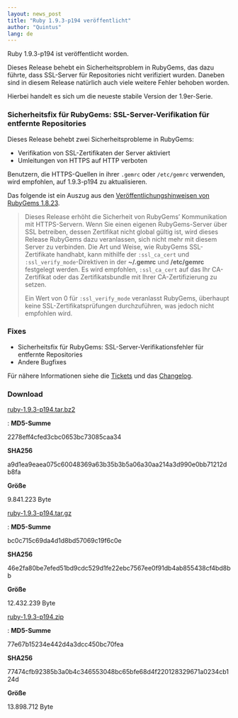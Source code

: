 ```yaml
---
layout: news_post
title: "Ruby 1.9.3-p194 veröffentlicht"
author: "Quintus"
lang: de
---
```


Ruby 1.9.3-p194 ist veröffentlicht worden.

Dieses Release behebt ein Sicherheitsproblem in RubyGems, das dazu
führte, dass SSL-Server für Repositories nicht verifiziert wurden.
Daneben sind in diesem Release natürlich auch viele weitere Fehler
behoben worden.

Hierbei handelt es sich um die neueste stabile Version der 1.9er-Serie.

### Sicherheitsfix für RubyGems: SSL-Server-Verifikation für entfernte Repositories

Dieses Release behebt zwei Sicherheitsprobleme in RubyGems:

* Verifikation von SSL-Zertifikaten der Server aktiviert
* Umleitungen von HTTPS auf HTTP verboten

Benutzern, die HTTPS-Quellen in ihrer `.gemrc` oder `/etc/gemrc`
verwenden, wird empfohlen, auf 1.9.3-p194 zu aktualisieren.

Das folgende ist ein Auszug aus den [Veröffentlichungshinweisen von
RubyGems 1.8.23][1].

> Dieses Release erhöht die Sicherheit von RubyGems’ Kommunikation mit
> HTTPS-Servern. Wenn Sie einen eigenen RubyGems-Server über SSL
> betreiben, dessen Zertifikat nicht global gültig ist, wird dieses
> Release RubyGems dazu veranlassen, sich nicht mehr mit diesem Server
> zu verbinden.
> Die Art und Weise, wie RubyGems SSL-Zertifikate handhabt, kann
> mithilfe der `:ssl_ca_cert` und `:ssl_verify_mode`-Direktiven in der
> **~/.gemrc** und **/etc/gemrc** festgelegt werden. Es wird empfohlen,
> `:ssl_ca_cert` auf das Ihr CA-Zertifikat oder das Zertifikatsbundle
> mit Ihrer CA-Zertifizierung zu setzen.
> 
> Ein Wert von 0 für `:ssl_verify_mode` veranlasst RubyGems, überhaupt
> keine SSL-Zertifikatsprüfungen durchzuführen, was jedoch nicht
> empfohlen wird.

### Fixes

* Sicherheitsfix für RubyGems: SSL-Server-Verifikationsfehler für
  entfernte Repositories
* Andere Bugfixes

Für nähere Informationen siehe die [Tickets][2] und das [Changelog][3].

### Download

[ruby-1.9.3-p194.tar.bz2][4]

: **MD5-Summe**
  
  2278eff4cfed3cbc0653bc73085caa34
  
  **SHA256**
  
  a9d1ea9eaea075c60048369a63b35b3b5a06a30aa214a3d990e0bb71212db8fa
  
  **Größe**
  
  9\.841.223 Byte

[ruby-1.9.3-p194.tar.gz][5]

: **MD5-Summe**
  
  bc0c715c69da4d1d8bd57069c19f6c0e
  
  **SHA256**
  
  46e2fa80be7efed51bd9cdc529d1fe22ebc7567ee0f91db4ab855438cf4bd8bb
  
  **Größe**
  
  12\.432.239 Byte

[ruby-1.9.3-p194.zip][6]

: **MD5-Summe**
  
  77e67b15234e442d4a3dcc450bc70fea
  
  **SHA256**
  
  77474cfb92385b3a0b4c346553048bc65bfe68d4f220128329671a0234cb124d
  
  **Größe**
  
  13\.898.712 Byte



[1]: https://github.com/rubygems/rubygems/blob/1.8/History.txt 
[2]: https://bugs.ruby-lang.org/projects/ruby-193/issues?set_filter=1&amp;status_id=5 
[3]: http://svn.ruby-lang.org/repos/ruby/tags/v1_9_3_194/ChangeLog 
[4]: ftp://ftp.ruby-lang.org/pub/ruby/1.9/ruby-1.9.3-p194.tar.bz2 
[5]: ftp://ftp.ruby-lang.org/pub/ruby/1.9/ruby-1.9.3-p194.tar.gz 
[6]: ftp://ftp.ruby-lang.org/pub/ruby/1.9/ruby-1.9.3-p194.zip 
